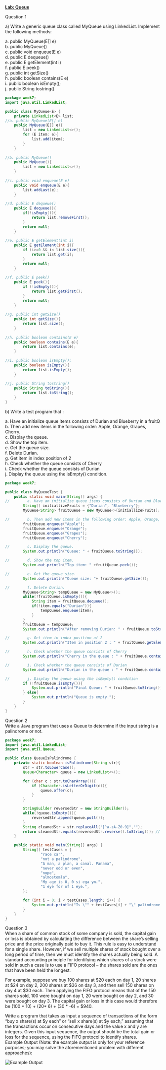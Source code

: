 **<ins>Lab: Queue</ins>**

Question 1

a) Write a generic queue class called MyQueue using LinkedList. Implement the following
methods:<br>

a. public MyQueue(E[] e)<br>
b. public MyQueue()<br>
c. public void enqueue(E e)<br>
d. public E dequeue()<br>
e. public E getElement(int i)<br>
f. public E peek()<br>
g. public int getSize()<br>
h. public boolean contains(E e)<br>
i. public boolean isEmpty();<br>
j. public String tostring()<br>

```java
package week7;
import java.util.LinkedList;

public class MyQueue<E> {
    private LinkedList<E> list;
//a. public MyQueue(E[] e)
    public MyQueue(E[] e){
        list = new LinkedList<>();
        for (E item: e){
            list.add(item);
        }
    }
    
//b. public MyQueue()
    public MyQueue(){
        list = new LinkedList<>();
    }
    
//c. public void enqueue(E e)
    public void enqueue(E e){
        list.addLast(e);
    }
    
//d. public E dequeue()
    public E dequeue(){
        if(!isEmpty()){
            return list.removeFirst();
        }
        return null;
    }
    
//e. public E getElement(int i)
    public E getElement(int i){
        if (i>=0 && i< list.size()){
            return list.get(i);
        }
        return null;
    }
    
//f. public E peek()
    public E peek(){
        if (!isEmpty()){
            return list.getFirst();
        }
        return null;
    }
    
//g. public int getSize()
    public int getSize(){
        return list.size();
    }
    
//h. public boolean contains(E e)
    public boolean contains(E e){
        return list.contains(e);
    }
    
//i. public boolean isEmpty();
    public boolean isEmpty(){
        return list.isEmpty();
    }
    
//j. public String tostring()
    public String toString(){
        return list.toString();
    }
}
```

b) Write a test program that : 

a. Have an initialize queue items consists of Durian and Blueberry in a fruitQ<br>
b. Then add new items in the following order: Apple, Orange, Grapes, Cherry.<br>
c. Display the queue.<br>
d. Show the top item.<br>
e. Get the queue size.<br>
f. Delete Durian.<br>
g. Get item in index position of 2<br>
h. Check whether the queue consists of Cherry<br>
i. Check whether the queue consists of Durian<br>
j. Display the queue using the isEmpty() condition.<br>

```java
package week7;

public class MyQueueTest {
    public static void main(String[] args) {
//        a. Have an initialize queue items consists of Durian and Blueberry in a fruitQ
        String[] initiallizeFruits = {"Durian", "Blueberry"};
        MyQueue<String> fruitQueue = new MyQueue<>(initiallizeFruits);

//        b. Then add new items in the following order: Apple, Orange, Grapes, Cherry.
        fruitQueue.enqueue("Apple");
        fruitQueue.enqueue("Orange");
        fruitQueue.enqueue("Grapes");
        fruitQueue.enqueue("Cherry");

//        c. Display the queue.
        System.out.println("Queue: " + fruitQueue.toString());

//        d. Show the top item.
        System.out.println("Top item: " +fruitQueue.peek());

//        e. Get the queue size.
        System.out.println("Queue size: "+ fruitQueue.getSize());

//        f. Delete Durian.
        MyQueue<String> tempQueue = new MyQueue<>();
        while(!fruitQueue.isEmpty()){
            String item = fruitQueue.dequeue();
            if(!item.equals("Durian")){
                tempQueue.enqueue(item);
            }
        }
        fruitQueue = tempQueue;
        System.out.println("After removing Durian: " + fruitQueue.toString());

//        g. Get item in index position of 2
        System.out.println("Item in position 2 : " + fruitQueue.getElement(2));

//        h. Check whether the queue consists of Cherry
        System.out.println("Cherry in the queue : " + fruitQueue.contains("Cherry"));

//        i. Check whether the queue consists of Durian
        System.out.println("Durian in the queue : " + fruitQueue.contains("Durian"));

//        j. Display the queue using the isEmpty() condition
        if (!fruitQueue.isEmpty()){
            System.out.println("Final Queue: " + fruitQueue.toString());
        } else{
            System.out.println("Queue is empty.");
        }
    }
}
```

Question 2<br>
Write a Java program that uses a Queue to determine if the input string is a palindrome or not.
```java
package week7;
import java.util.LinkedList;
import java.util.Queue;

public class QueueIsPalindrome {
    private static boolean isPalindrome(String str){
        str = str.toLowerCase();
        Queue<Character> queue = new LinkedList<>();

        for (char c : str.toCharArray()){
            if (Character.isLetterOrDigit(c)){
                queue.offer(c);
            }
        }

        StringBuilder reversedStr = new StringBuilder();
        while(!queue.isEmpty()){
            reversedStr.append(queue.poll());
        }
        String cleanedStr = str.replaceAll("[^a-zA-Z0-9]","");
        return cleanedStr.equals(reversedStr.reverse().toString()); // if the reverse is the same as reverse of the reverse
    }

    public static void main(String[] args) {
        String[] testCases = {
                "race car",
                "not a palindrome",
                "A man, a plan, a canal. Panama",
                "never odd or even",
                "nope",
                "almostomla",
                "My age is 0, 0 si ega ym.",
                "1 eye for of 1 eye.",
        };

        for (int i = 0; i < testCases.length; i++) {
            System.out.println("Is \"" + testCases[i] + "\" palindrome: " + isPalindrome(testCases[i]));
        }
    }
}
```

Question 3<br>
When a share of common stock of some company is sold, the capital gain or loss is obtained by
calculating the difference between the share’s selling price and the price originally paid to buy
it. This rule is easy to understand for a single share. However, if we sell multiple shares of stock
bought over a long period of time, then we must identify the shares actually being sold. A
standard accounting principle for identifying which shares of a stock were sold in such a case is
to use a FIFO protocol – the shares sold are the ones that have been held the longest.  

For example, suppose we buy 100 shares at \$20 each on day 1, 20 shares at \$24 on day 2, 200
shares at \$36 on day 3, and then sell 150 shares on day 4 at \$30 each. Then applying the FIFO
protocol means that of the 150 shares sold, 100 were bought on day 1, 20 were bought on day
2, and 30 were bought on day 3. The capital gain or loss in this case would therefore be (100 * 10) + (20* 6) + (30 * -6) = \$940.

Write a program that takes as input a sequence of transactions of the form “buy x share(s) at \$y
each” or “sell x share(s) at \$y each,” assuming that the transactions occur on consecutive days
and the value x and y are integers. Given this input sequence, the output should be the total
gain or loss for the sequence, using the FIFO protocol to identify shares.<br>
Example Output (Note: the example output is only for your reference purposes; you may solve
the aforementioned problem with different approaches):

![Example Output](q3_l6.png)

```java

```
